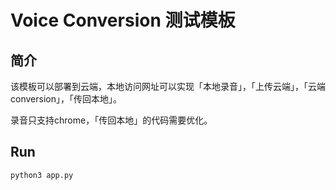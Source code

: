 # Voice Conversion 测试模板

## 简介

该模板可以部署到云端，本地访问网址可以实现「本地录音」，「上传云端」，「云端conversion」，「传回本地」。

录音只支持chrome，「传回本地」的代码需要优化。

## Run

``` python3 app.py ```
